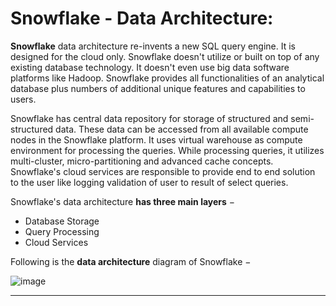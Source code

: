 # Snowflake - Data Architecture:

**Snowflake** data architecture re-invents a new SQL query engine. It is designed for the cloud only. Snowflake doesn't utilize or built on top of any existing database technology. It doesn't even use big data software platforms like Hadoop. Snowflake provides all functionalities of an analytical database plus numbers of additional unique features and capabilities to users.

Snowflake has central data repository for storage of structured and semi-structured data. These data can be accessed from all available compute nodes in the Snowflake platform. It uses virtual warehouse as compute environment for processing the queries. While processing queries, it utilizes multi-cluster, micro-partitioning and advanced cache concepts. Snowflake's cloud services are responsible to provide end to end solution to the user like logging validation of user to result of select queries.

Snowflake's data architecture **has three main layers** −

- Database Storage
- Query Processing
- Cloud Services

Following is the **data architecture** diagram of Snowflake −

![image](https://github.com/user-attachments/assets/b448535a-e2c1-45d1-af46-0f09560c54a0)

---
